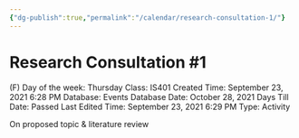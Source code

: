 ```yaml
---
{"dg-publish":true,"permalink":"/calendar/research-consultation-1/"}
---
```


# Research Consultation #1

(F) Day of the week: Thursday
Class: IS401
Created Time: September 23, 2021 6:28 PM
Database: Events Database
Date: October 28, 2021
Days Till Date: Passed
Last Edited Time: September 23, 2021 6:29 PM
Type: Activity

On proposed topic &
literature review